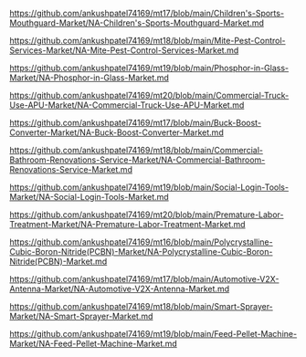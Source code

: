 <p><a href="https://github.com/ankushpatel74169/mt17/blob/main/Children's-Sports-Mouthguard-Market/NA-Children's-Sports-Mouthguard-Market.md">https://github.com/ankushpatel74169/mt17/blob/main/Children's-Sports-Mouthguard-Market/NA-Children's-Sports-Mouthguard-Market.md</a></p><p><a href="https://github.com/ankushpatel74169/mt18/blob/main/Mite-Pest-Control-Services-Market/NA-Mite-Pest-Control-Services-Market.md">https://github.com/ankushpatel74169/mt18/blob/main/Mite-Pest-Control-Services-Market/NA-Mite-Pest-Control-Services-Market.md</a></p><p><a href="https://github.com/ankushpatel74169/mt19/blob/main/Phosphor-in-Glass-Market/NA-Phosphor-in-Glass-Market.md">https://github.com/ankushpatel74169/mt19/blob/main/Phosphor-in-Glass-Market/NA-Phosphor-in-Glass-Market.md</a></p><p><a href="https://github.com/ankushpatel74169/mt20/blob/main/Commercial-Truck-Use-APU-Market/NA-Commercial-Truck-Use-APU-Market.md">https://github.com/ankushpatel74169/mt20/blob/main/Commercial-Truck-Use-APU-Market/NA-Commercial-Truck-Use-APU-Market.md</a></p><p><a href="https://github.com/ankushpatel74169/mt17/blob/main/Buck-Boost-Converter-Market/NA-Buck-Boost-Converter-Market.md">https://github.com/ankushpatel74169/mt17/blob/main/Buck-Boost-Converter-Market/NA-Buck-Boost-Converter-Market.md</a></p><p><a href="https://github.com/ankushpatel74169/mt18/blob/main/Commercial-Bathroom-Renovations-Service-Market/NA-Commercial-Bathroom-Renovations-Service-Market.md">https://github.com/ankushpatel74169/mt18/blob/main/Commercial-Bathroom-Renovations-Service-Market/NA-Commercial-Bathroom-Renovations-Service-Market.md</a></p><p><a href="https://github.com/ankushpatel74169/mt19/blob/main/Social-Login-Tools-Market/NA-Social-Login-Tools-Market.md">https://github.com/ankushpatel74169/mt19/blob/main/Social-Login-Tools-Market/NA-Social-Login-Tools-Market.md</a></p><p><a href="https://github.com/ankushpatel74169/mt20/blob/main/Premature-Labor-Treatment-Market/NA-Premature-Labor-Treatment-Market.md">https://github.com/ankushpatel74169/mt20/blob/main/Premature-Labor-Treatment-Market/NA-Premature-Labor-Treatment-Market.md</a></p><p><a href="https://github.com/ankushpatel74169/mt16/blob/main/Polycrystalline-Cubic-Boron-Nitride(PCBN)-Market/NA-Polycrystalline-Cubic-Boron-Nitride(PCBN)-Market.md">https://github.com/ankushpatel74169/mt16/blob/main/Polycrystalline-Cubic-Boron-Nitride(PCBN)-Market/NA-Polycrystalline-Cubic-Boron-Nitride(PCBN)-Market.md</a></p><p><a href="https://github.com/ankushpatel74169/mt17/blob/main/Automotive-V2X-Antenna-Market/NA-Automotive-V2X-Antenna-Market.md">https://github.com/ankushpatel74169/mt17/blob/main/Automotive-V2X-Antenna-Market/NA-Automotive-V2X-Antenna-Market.md</a></p><p><a href="https://github.com/ankushpatel74169/mt18/blob/main/Smart-Sprayer-Market/NA-Smart-Sprayer-Market.md">https://github.com/ankushpatel74169/mt18/blob/main/Smart-Sprayer-Market/NA-Smart-Sprayer-Market.md</a></p><p><a href="https://github.com/ankushpatel74169/mt19/blob/main/Feed-Pellet-Machine-Market/NA-Feed-Pellet-Machine-Market.md">https://github.com/ankushpatel74169/mt19/blob/main/Feed-Pellet-Machine-Market/NA-Feed-Pellet-Machine-Market.md</a></p>

